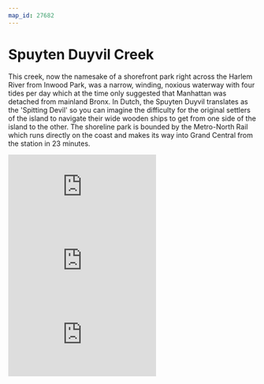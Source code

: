 ```yaml
---
map_id: 27682
---
```

# Spuyten Duyvil Creek

This creek, now the namesake of a shorefront park right across the Harlem River from Inwood Park, was a narrow, winding, noxious waterway with four tides per day which at the time only suggested that Manhattan was detached from mainland Bronx. In Dutch, the Spuyten Duyvil translates as the 'Spitting Devil' so you can imagine the difficulty for the original settlers of the island to navigate their wide wooden ships to get from one side of the island to the other. The shoreline park is bounded by the Metro-North Rail which runs directly on the coast and makes its way into Grand Central from the station in 23 minutes.

![](https://images.nypl.org/index.php?id=800205&t=w)
![](https://images.nypl.org/index.php?id=800187&t=w)
![](https://images.nypl.org/index.php?id=482699&t=w)
